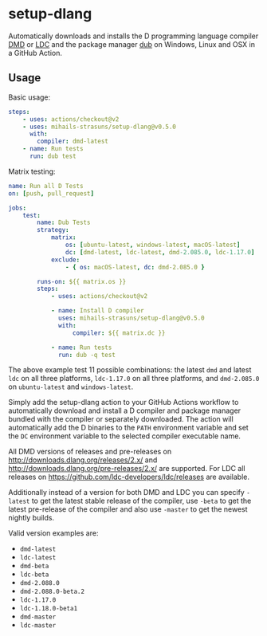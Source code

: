 # setup-dlang

Automatically downloads and installs the D programming language compiler [DMD](https://dlang.org) or [LDC](https://github.com/ldc-developers/ldc) and the package manager [dub](https://code.dlang.org) on Windows, Linux and OSX in a GitHub Action.

## Usage

Basic usage:
```yml
steps:
    - uses: actions/checkout@v2
    - uses: mihails-strasuns/setup-dlang@v0.5.0
      with:
        compiler: dmd-latest
    - name: Run tests
      run: dub test
```

Matrix testing:
```yml
name: Run all D Tests
on: [push, pull_request]

jobs:
    test:
        name: Dub Tests
        strategy:
            matrix:
                os: [ubuntu-latest, windows-latest, macOS-latest]
                dc: [dmd-latest, ldc-latest, dmd-2.085.0, ldc-1.17.0]
            exclude:
                - { os: macOS-latest, dc: dmd-2.085.0 }

        runs-on: ${{ matrix.os }}
        steps:
            - uses: actions/checkout@v2

            - name: Install D compiler
              uses: mihails-strasuns/setup-dlang@v0.5.0
              with:
                  compiler: ${{ matrix.dc }}

            - name: Run tests
              run: dub -q test
```
The above example test 11 possible combinations: the latest `dmd` and latest `ldc` on all three platforms,
`ldc-1.17.0` on all three platforms, and `dmd-2.085.0` on `ubuntu-latest` and `windows-latest`.

Simply add the setup-dlang action to your GitHub Actions workflow to automatically download and install a D compiler and package manager bundled with the compiler or separately downloaded. The action will automatically add the D binaries to the `PATH` environment variable and set the `DC` environment variable to the selected compiler executable name.

All DMD versions of releases and pre-releases on http://downloads.dlang.org/releases/2.x/ and http://downloads.dlang.org/pre-releases/2.x/ are supported. For LDC all releases on https://github.com/ldc-developers/ldc/releases are available.

Additionally instead of a version for both DMD and LDC you can specify `-latest` to get the latest stable release of the compiler, use `-beta` to get the latest pre-release of the compiler and also use `-master` to get the newest nightly builds.

Valid version examples are:
- `dmd-latest`
- `ldc-latest`
- `dmd-beta`
- `ldc-beta`
- `dmd-2.088.0`
- `dmd-2.088.0-beta.2`
- `ldc-1.17.0`
- `ldc-1.18.0-beta1`
- `dmd-master`
- `ldc-master`
